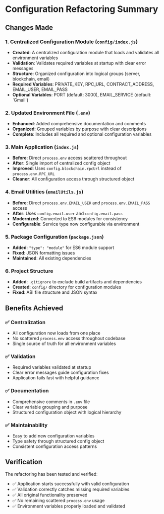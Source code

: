# Configuration Refactoring Summary

## Changes Made

### 1. Centralized Configuration Module (`config/index.js`)
- **Created**: A centralized configuration module that loads and validates all environment variables
- **Validation**: Validates required variables at startup with clear error messages
- **Structure**: Organized configuration into logical groups (server, blockchain, email)
- **Required Variables**: PRIVATE_KEY, RPC_URL, CONTRACT_ADDRESS, EMAIL_USER, EMAIL_PASS
- **Optional Variables**: PORT (default: 3000), EMAIL_SERVICE (default: 'Gmail')

### 2. Updated Environment File (`.env`)
- **Enhanced**: Added comprehensive documentation and comments
- **Organized**: Grouped variables by purpose with clear descriptions
- **Complete**: Includes all required and optional configuration variables

### 3. Main Application (`index.js`)
- **Before**: Direct `process.env` access scattered throughout
- **After**: Single import of centralized config object
- **Improved**: Uses `config.blockchain.rpcUrl` instead of `process.env.RPC_URL`
- **Cleaner**: All configuration access through structured object

### 4. Email Utilities (`emailUtils.js`)
- **Before**: Direct `process.env.EMAIL_USER` and `process.env.EMAIL_PASS` access
- **After**: Uses `config.email.user` and `config.email.pass`
- **Modernized**: Converted to ES6 modules for consistency
- **Configurable**: Service type now configurable via environment

### 5. Package Configuration (`package.json`)
- **Added**: `"type": "module"` for ES6 module support
- **Fixed**: JSON formatting issues
- **Maintained**: All existing dependencies

### 6. Project Structure
- **Added**: `.gitignore` to exclude build artifacts and dependencies
- **Created**: `config/` directory for configuration modules
- **Fixed**: ABI file structure and JSON syntax

## Benefits Achieved

### ✅ Centralization
- All configuration now loads from one place
- No scattered `process.env` access throughout codebase
- Single source of truth for all environment variables

### ✅ Validation
- Required variables validated at startup
- Clear error messages guide configuration fixes
- Application fails fast with helpful guidance

### ✅ Documentation
- Comprehensive comments in `.env` file
- Clear variable grouping and purpose
- Structured configuration object with logical hierarchy

### ✅ Maintainability
- Easy to add new configuration variables
- Type safety through structured config object
- Consistent configuration access patterns

## Verification

The refactoring has been tested and verified:
- ✅ Application starts successfully with valid configuration
- ✅ Validation correctly catches missing required variables
- ✅ All original functionality preserved
- ✅ No remaining scattered `process.env` usage
- ✅ Environment variables properly loaded and validated